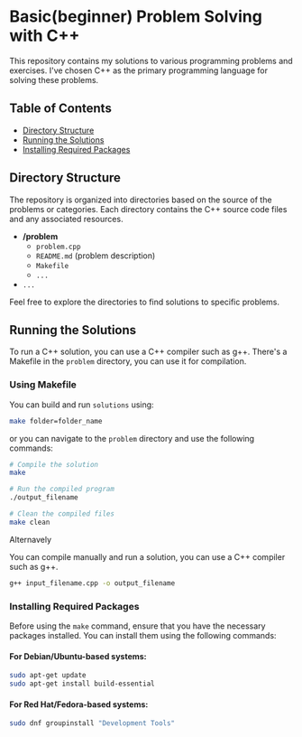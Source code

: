 # Basic(beginner) Problem Solving with C++

This repository contains my solutions to various programming problems and exercises. I've chosen C++ as the primary programming language for solving these problems.

## Table of Contents

- [Directory Structure](#directory-structure)
- [Running the Solutions](#running-the-solutions)
- [Installing Required Packages](#installing-required-packages)
## Directory Structure

The repository is organized into directories based on the source of the problems or categories. Each directory contains the C++ source code files and any associated resources.

- **/problem**
    - `problem.cpp`
    - `README.md` (problem description)
    - `Makefile`
    - `...`
- `...`

Feel free to explore the directories to find solutions to specific problems.

## Running the Solutions

To run a C++ solution, you can use a C++ compiler such as g++. There's a Makefile in the `problem` directory, you can use it for compilation.

### Using Makefile

You can build and run `solutions` using:

```zsh
make folder=folder_name
```

or you can navigate to the `problem` directory and use the following commands:

```zsh
# Compile the solution
make

# Run the compiled program
./output_filename

# Clean the compiled files
make clean
```

Alternavely

You can compile manually and run a solution, you can use a C++ compiler such as g++.

```zsh
g++ input_filename.cpp -o output_filename
```

### Installing Required Packages

Before using the `make` command, ensure that you have the necessary packages installed. You can install them using the following commands:

#### For Debian/Ubuntu-based systems:

```zsh
sudo apt-get update
sudo apt-get install build-essential
```

#### For Red Hat/Fedora-based systems:

```zsh
sudo dnf groupinstall "Development Tools"
```